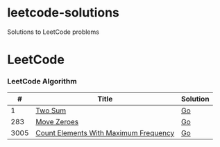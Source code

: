 # leetcode-solutions
Solutions to LeetCode problems

LeetCode
========

### LeetCode Algorithm

| # | Title | Solution | 
|---| ----- | -------- | 
|1|[Two Sum](https://leetcode.com/problems/two-sum/description/) | [Go](https://github.com/jmcconde/leetcode-solutions/blob/main/algorithms/1.%20Two%20Sum/1.go) |
|283|[Move Zeroes](https://leetcode.com/problems/move-zeroes/description/) | [Go](https://github.com/jmcconde/leetcode-solutions/blob/main/algorithms/283.%20Move%20Zeroes/283.go) |
|3005|[Count Elements With Maximum Frequency](https://leetcode.com/problems/count-elements-with-maximum-frequency/description/) | [Go](https://github.com/jmcconde/leetcode-solutions/blob/main/algorithms/3005.%20CountElementsWithMaximumFrequency/3005.go) |